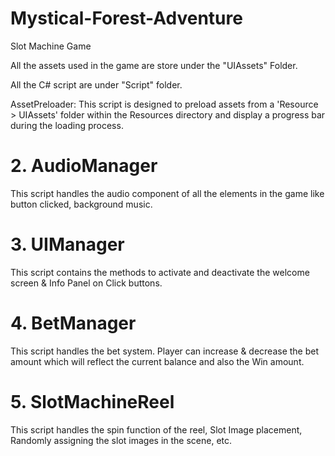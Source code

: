 # Mystical-Forest-Adventure
 Slot Machine Game

All the  assets used in the game are store under the "UIAssets" Folder.

All the C# script are under "Script" folder.

AssetPreloader:
This script is designed to preload assets from a 'Resource > UIAssets' folder within the Resources directory and display a progress bar during the loading process.

# 2. AudioManager
This script handles the audio component of all the elements in the game like button clicked, background music.

# 3. UIManager
This script contains the methods to activate and deactivate the welcome screen & Info Panel on Click buttons.

# 4. BetManager
This script handles the bet system. Player can increase & decrease the bet amount which will reflect the current balance and also the Win amount.

# 5. SlotMachineReel
This script handles the spin function of the reel, Slot Image placement, Randomly assigning the slot images in the scene, etc.

